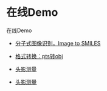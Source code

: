 # 在线Demo
在线Demo

- [分子式图像识别，Image to SMILES](https://lhnows-imagetosmiles.ms.show/)

- [格式转换：pts转obj]( https://pan.baidu.com/s/14z7A-siUfveRv5Znjlz-3A?pwd=yjht)

- [头影测量](static_sites/ceph.html)

- [头影测量](https://www.kdocs.cn/wo/sl/v14ewQAX)